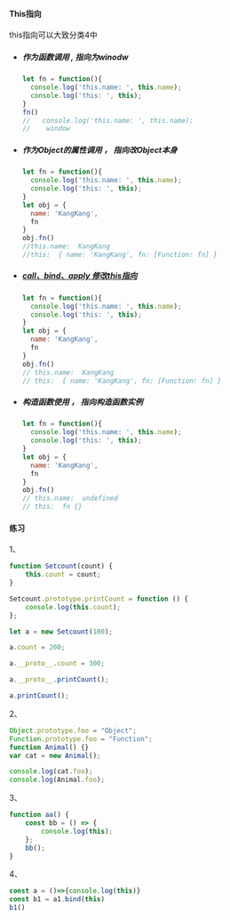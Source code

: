 #### This指向

this指向可以大致分类4中

- ##### 作为函数调用 , 指向为winodw

  ```js
  let fn = function(){
    console.log('this.name: ', this.name);
    console.log('this: ', this);
  }
  fn()  
  //   console.log('this.name: ', this.name);       
  //    window
  ```

- ##### 作为Object的属性调用 ， 指向改Object本身

  ```js
  let fn = function(){
    console.log('this.name: ', this.name);
    console.log('this: ', this);
  }
  let obj = {
    name: 'KangKang',
    fn
  }
  obj.fn() 
  //this.name:  KangKang
  //this:  { name: 'KangKang', fn: [Function: fn] }
  ```

- ##### [call、bind、apply 修改this指向](https://github.com/JuntengMa/FE-handwritten-questions/tree/main/This%E6%8C%87%E5%90%91)

  ```js
  let fn = function(){
    console.log('this.name: ', this.name);
    console.log('this: ', this);
  }
  let obj = {
    name: 'KangKang',
    fn
  }
  obj.fn() 
  // this.name:  KangKang
  // this:  { name: 'KangKang', fn: [Function: fn] }
  ```

- ##### 构造函数使用 ， 指向构造函数实例

  ```js
  let fn = function(){
    console.log('this.name: ', this.name);
    console.log('this: ', this);
  }
  let obj = {
    name: 'KangKang',
    fn
  }
  obj.fn() 
  // this.name:  undefined
  // this:  fn {}
  ```

#### 练习

1、

```js
function Setcount(count) {
	this.count = count;
}

Setcount.prototype.printCount = function () {
	console.log(this.count);
};

let a = new Setcount(100);

a.count = 200;

a.__proto__.count = 300;

a.__proto__.printCount(); 

a.printCount(); 

```
2、

```js
Object.prototype.foo = "Object";
Function.prototype.foo = "Function";
function Animal() {}
var cat = new Animal();

console.log(cat.foo); 
console.log(Animal.foo);

```
3、
```js
function aa() {
	const bb = () => {
		console.log(this);
	};
	bb();
}
```
4、
```js
const a = ()=>{console.log(this)}
const b1 = a1.bind(this)
b1()
```

